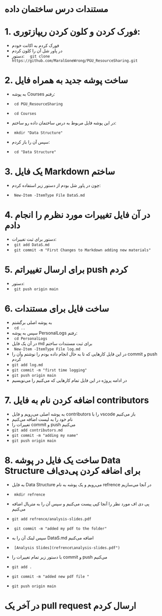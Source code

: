 # مستندات درس ساختمان داده

# 1. فورک کردن و کلون کردن ریپازتوری:

- فورک کردم به اکانت خودم
- در پاور شل آن را کلون کردم
- دستور:
  `  git clone https://github.com/MaralGoneWrong/PGU_ResourceSharing.git`

# 2. ساخت پوشه جدید به همراه فایل

- به پوشه Courses رفتم:

- ` cd PGU_ResourceSharing`

- ` cd Courses`

- در این پوشه فایل مربوط به درس ساختمان داده رو ساختم:

- ` mkdir "Data Structure"`

- سپس آن را باز کردم:

- ` cd "Data Structure"`

# 3. یک فایل Markdown ساختم

- چون در پاور شل بودم از دستور زیر استفاده کردم:

- ` New-Item -ItemType File DataS.md`

# 4. در آن فایل تغییرات مورد نظرم را انجام دادم

- دستور برای ثبت تغییرات:
- ` git add DataS.md`
- ` git commit -m "First Changes to Markdown adding new materials"`

# 5. برای ارسال تغییراتم push کردم

- دستور:
- ` git push origin main`

# 6. ساخت فایل برای مستندات

- به پوشه اصلی برگشتم
- ` cd ..`
- سپس به پوشه PersonalLogs رفتم:
- ` cd PersonalLogs`
- در آن یک فایل md برای ثبت مستندات ساختم
- ` New-Item -ItemType File log.md`
- در این فایل کارهایی که تا به حال انجام داده بودم را نوشتم وآن را commit و push کردم
- `git add log.md`
- `git commit -m "first time logging"`
- `git push origin main`
- در ادامه پروژه در این فایل تمام کارهایی که می‌کنیم را می‌نویسیم

# 7. اضافه کردن نام به فایل contributors

- به پوشه اصلی می‌رویم و فایل contributors را با vscode باز می‌کنیم
- نام خود را به لیست اضافه می‌کنیم
- تغییرات را commit و push می‌کنیم
- `git add contributors.md`
- `git commit -m "adding my name"`
- `git push origin main`

# 8. ساخت یک فایل در پوشه Data Structure برای اضافه کردن پی‌دی‌اف

- به فایل Data Structure می‌رویم و یک پوشه به نام refrence در آنجا می‌سازیم
- ` mkdir refrence`
- پی دی اف مورد نظر را آنجا کپی پیست می‌کنیم و سپس آن را به متریال اضافه می‌کنیم
- `git add refrence/analysis-slides.pdf`
- ` git commit -m "added my pdf to the folder"`
- سپس لینک آن را به DataS.md اضافه می‌کنیم
- ` [Analysis Slides](refrence\analysis-slides.pdf")`

- با دستور زیر تمام تغییرات را commit و push می‌کنیم
- `git add .`
- `git commit -m "added new pdf file " `
- `git push origin main`

# در آخر یک pull request ارسال کردم
